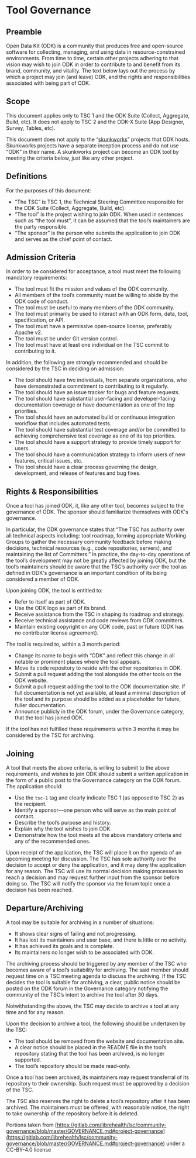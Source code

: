 # Tool Governance

## Preamble

Open Data Kit (ODK) is a community that produces free and open-source software for collecting, managing, and using data in resource-constrained environments. From time to time, certain other projects adhering to that vision may wish to join ODK in order to contribute to and benefit from its brand, community, and vitality. The text below lays out the process by which a project may join (and leave) ODK, and the rights and responsibilities associated with being part of ODK.

## Scope

This document applies only to TSC 1 and the ODK Suite (Collect, Aggregate, Build, etc). It does not apply to TSC 2 and the ODK-X Suite (App Designer, Survey, Tables, etc).

This document does not apply to the “[skunkworks](https://github.com/opendatakit/skunkworks)” projects that ODK hosts. Skunkworks projects have a separate inception process and do not use “ODK” in their name. A skunkworks project can become an ODK tool by meeting the criteria below, just like any other project.

## Definitions

For the purposes of this document:

- “The TSC” is TSC 1, the Technical Steering Committee responsible for the ODK Suite (Collect, Aggregate, Build, etc).
- “The tool” is the project wishing to join ODK. When used in sentences such as “the tool must”, it can be assumed that the tool’s maintainers are the party responsible.
- “The sponsor” is the person who submits the application to join ODK and serves as the chief point of contact.

## Admission Criteria

In order to be considered for acceptance, a tool must meet the following mandatory requirements:

- The tool must fit the mission and values of the ODK community. 
- All members of the tool’s community must be willing to abide by the ODK code of conduct. 
- The tool must be useful to many members of the ODK community. 
- The tool must primarily be used to interact with an ODK form, data, tool, specification, or API. 
- The tool must have a permissive open-source license, preferably Apache v2. 
- The tool must be under Git version control. 
- The tool must have at least one individual on the TSC commit to contributing to it. 
  
In addition, the following are strongly recommended and should be considered by the TSC in deciding on admission:

- The tool should have two individuals, from separate organizations, who have demonstrated a commitment to contributing to it regularly. 
- The tool should have an issue tracker for bugs and feature requests. 
- The tool should have substantial user-facing and developer-facing documentation coverage or have documentation as one of the top priorities. 
- The tool should have an automated build or continuous integration workflow that includes automated tests. 
- The tool should have substantial test coverage and/or be committed to achieving comprehensive test coverage as one of its top priorities. 
- The tool should have a support strategy to provide timely support for users. 
- The tool should have a communication strategy to inform users of new features, critical issues, etc. 
- The tool should have a clear process governing the design, development, and release of features and bug fixes. 

## Rights & Responsibilities

Once a tool has joined ODK, it, like any other tool, becomes subject to the governance of ODK. The sponsor should familiarize themselves with ODK's governance.

In particular, the ODK governance states that “The TSC has authority over all technical aspects including: tool roadmap, forming appropriate Working Groups to gather the necessary community feedback before making decisions, technical resources (e.g., code repositories, servers), and maintaining the list of Committers.” In practice, the day-to-day operations of the tool’s development may not be greatly affected by joining ODK, but the tool’s maintainers should be aware that the TSC’s authority over the tool as defined in ODK's governance is an important condition of its being considered a member of ODK.

Upon joining ODK, the tool is entitled to:

- Refer to itself as part of ODK.
- Use the ODK logo as part of its brand. 
- Receive assistance from the TSC in shaping its roadmap and strategy. 
- Receive technical assistance and code reviews from ODK committers. 
- Maintain existing copyright on any ODK code, past or future (ODK has no contributor license agreement). 

The tool is required to, within a 3 month period:

- Change its name to begin with “ODK” and reflect this change in all notable or prominent places where the tool appears. 
- Move its code repository to reside with the other repositories in ODK.
- Submit a pull request adding the tool alongside the other tools on the ODK website. 
- Submit a pull request adding the tool to the ODK documentation site. If full documentation is not yet available, at least a minimal description of the tool and its purpose should be added as a placeholder for future, fuller documentation. 
- Announce publicly in the ODK forum, under the Governance category, that the tool has joined ODK. 

If the tool has not fulfilled these requirements within 3 months it may be considered by the TSC for archiving.

## Joining

A tool that meets the above criteria, is willing to submit to the above requirements, and wishes to join ODK should submit a written application in the form of a public post to the Governance category on the ODK forum. The application should:

- Use the `tsc-1` tag and clearly indicate TSC 1 (as opposed to TSC 2) as the recipient. 
- Identify a sponsor—one person who will serve as the main point of contact. 
- Describe the tool’s purpose and history. 
- Explain why the tool wishes to join ODK.
- Demonstrate how the tool meets all the above mandatory criteria and any of the recommended ones. 

Upon receipt of the application, the TSC will place it on the agenda of an upcoming meeting for discussion. The TSC has sole authority over the decision to accept or deny the application, and it may deny the application for any reason. The TSC will use its normal decision making processes to reach a decision and may request further input from the sponsor before doing so. The TSC will notify the sponsor via the forum topic once a decision has been reached.

## Departure/Archiving

A tool may be suitable for archiving in a number of situations:

- It shows clear signs of failing and not progressing. 
- It has lost its maintainers and user base, and there is little or no activity. 
- It has achieved its goals and is complete. 
- Its maintainers no longer wish to be associated with ODK. 
  
The archiving process should be triggered by any member of the TSC who becomes aware of a tool’s suitability for archiving. The said member should request time on a TSC meeting agenda to discuss the archiving. If the TSC decides the tool is suitable for archiving, a clear, public notice should be posted on the ODK forum in the Governance category notifying the community of the TSC’s intent to archive the tool after 30 days. 

Notwithstanding the above, the TSC may decide to archive a tool at any time and for any reason.

Upon the decision to archive a tool, the following should be undertaken by the TSC:

- The tool should be removed from the website and documentation site. 
- A clear notice should be placed in the README file in the tool’s repository stating that the tool has been archived, is no longer supported. 
- The tool’s repository should be made read-only. 
  
Once a tool has been archived, its maintainers may request transferral of its repository to their ownership. Such request must be approved by a decision of the TSC.

The TSC also reserves the right to delete a tool’s repository after it has been archived. The maintainers must be offered, with reasonable notice, the right to take ownership of the repository before it is deleted.

Portions taken from [https://gitlab.com/librehealth/lsc/community-governance/blob/master/GOVERNANCE.md#project-governance](https://gitlab.com/librehealth/lsc/community-governance/blob/master/GOVERNANCE.md#project-governance) under a CC-BY-4.0 license